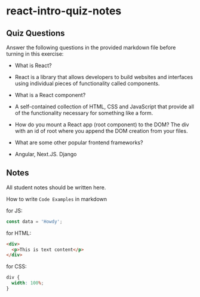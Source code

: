 # react-intro-quiz-notes

## Quiz Questions

Answer the following questions in the provided markdown file before turning in this exercise:

- What is React?
- React is a library that allows developers to build websites and interfaces using individual pieces of functionality called components.

- What is a React component?
- A self-contained collection of HTML, CSS and JavaScript that provide all of the functionality necessary for something like a form.

- How do you mount a React app (root component) to the DOM?
  The div with an id of root where you append the DOM creation from your files. 

- What are some other popular frontend frameworks?
- Angular, Next.JS. Django

## Notes

All student notes should be written here.

How to write `Code Examples` in markdown

for JS:

```javascript
const data = 'Howdy';
```

for HTML:

```html
<div>
  <p>This is text content</p>
</div>
```

for CSS:

```css
div {
  width: 100%;
}
```
